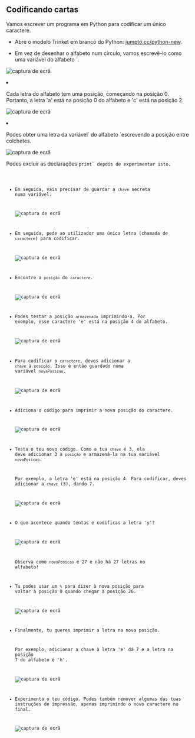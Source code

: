 ## Codificando cartas

Vamos escrever um programa em Python para codificar um único caractere.

+ Abre o modelo Trinket em branco do Python: <a href="http://jumpto.cc/python-new" target="_blank">jumpto.cc/python-new</a>.

+ Em vez de desenhar o alfabeto num círculo, vamos escrevê-lo como uma variável</code> do alfabeto `.</p>

<p><img src="images/messages-alphabet.png" alt="captura de ecrã" /></p></li>
<li><p>Cada letra do alfabeto tem uma posição, começando na posição 0. Portanto, a letra 'a' está na posição 0 do alfabeto e 'c' está na posição 2.</p>

<p><img src="images/messages-array.png" alt="captura de ecrã" /></p></li>
<li><p>Podes obter uma letra da variável` do alfabeto `escrevendo a posição entre colchetes.</p>

<p><img src="images/messages-alphabet-array.png" alt="captura de ecrã" /></p>

<p>Podes excluir as declarações <code>print` depois de experimentar isto.

+ Em seguida, vais precisar de guardar a `chave` secreta numa variável.
    
    ![captura de ecrã](images/messages-key.png)

+ Em seguida, pede ao utilizador uma única letra (chamada de `caractere`) para codificar.
    
    ![captura de ecrã](images/messages-character.png)

+ Encontre a `posição` do `caractere`.
    
    ![captura de ecrã](images/messages-position.png)

+ Podes testar a posição ` armazenada ` imprimindo-a. Por exemplo, esse caractere 'e' está na posição 4 do alfabeto.
    
    ![captura de ecrã](images/messages-position-test.png)

+ Para codificar o `caractere`, deves adicionar a `chave` à `posição`. Isso é então guardado numa variável `novaPosicao`.
    
    ![captura de ecrã](images/messages-newposition.png)

+ Adiciona o código para imprimir a nova posição do caractere.
    
    ![captura de ecrã](images/messages-newposition-print.png)

+ Testa o teu novo código. Como a tua `chave` é 3, ela deve adicionar 3 à `posição` e armazená-la na tua variável `novaPosicao`.
    
    Por exemplo, a letra 'e' está na posição 4. Para codificar, deves adicionar a `chave` (3), dando 7.
    
    ![captura de ecrã](images/messages-newposition-test.png)

+ O que acontece quando tentas e codificas a letra 'y'?
    
    ![captura de ecrã](images/messages-modulus-bug.png)
    
    Observa como `novaPosicao` é 27 e não há 27 letras no alfabeto!

+ Tu podes usar um `%` para dizer à nova posição para voltar à posição 0 quando chegar à posição 26.
    
    ![captura de ecrã](images/messages-modulus.png)

+ Finalmente, tu queres imprimir a letra na nova posição.
    
    Por exemplo, adicionar a chave à letra 'e' dá 7 e a letra na posição 7 do alfabeto é 'h'.
    
    ![captura de ecrã](images/messages-newcharacter.png)

+ Experimenta o teu código. Podes também remover algumas das tuas instruções de impressão, apenas imprimindo o novo caractere no final.
    
    ![captura de ecrã](images/messages-enc-test.png)